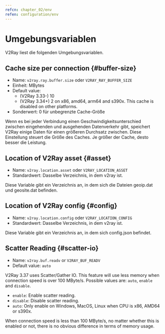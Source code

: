 ```yaml
---
refcn: chapter_02/env
refen: configuration/env
---
```

# Umgebungsvariablen

V2Ray liest die folgenden Umgebungsvariablen.

## Cache size per connection {#buffer-size}

* Name: `v2ray.ray.buffer.size` oder `V2RAY_RAY_BUFFER_SIZE`
* Einheit: MBytes
* Default value: 
  * (V2Ray 3.33-) 10
  * (V2Ray 3.34+) 2 on x86, amd64, arm64 and s390x. This cache is disabled on other platforms.
* Sonderwert: 0 für unbegrenzte Cache-Größe

Wenn es bei jeder Verbindung einen Geschwindigkeitsunterschied zwischen eingehenden und ausgehenden Datenverkehr gibt, speichert V2Ray einige Daten für einen größeren Durchsatz zwischen. Diese Einstellung steuert die Größe des Caches. Je größer der Cache, desto besser die Leistung.

## Location of V2Ray asset {#asset}

* Name: `v2ray.location.asset` oder `V2RAY_LOCATION_ASSET`
* Standardwert: Dasselbe Verzeichnis, in dem v2ray ist.

Diese Variable gibt ein Verzeichnis an, in dem sich die Dateien geoip.dat und geosite.dat befinden.

## Location of V2Ray config {#config}

* Name: `v2ray.location.config` oder `V2RAY_LOCATION_CONFIG`
* Standardwert: Dasselbe Verzeichnis, in dem v2ray ist.

Diese Variable gibt ein Verzeichnis an, in dem sich config.json befindet.

## Scatter Reading {#scatter-io}

* Name: `v2ray.buf.readv` or `V2RAY_BUF_READV`
* Default value: `auto`

V2Ray 3.37 uses Scatter/Gather IO. This feature will use less memory when connection speed is over 100 MByte/s. Possible values are: `auto`, `enable` and `disable`.

* `enable`: Enable scatter reading.
* `disable`: Disable scatter reading.
* `auto`: Only enable on Windows, MacOS, Linux when CPU is x86, AMD64 or s390x.

When connection speed is less than 100 MByte/s, no matter whether this is enabled or not, there is no obvious difference in terms of memory usage.